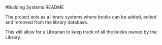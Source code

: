 #Building Systems README

The project acts as a library systems where books can be added, edited and removed
from the library database.

This will allow for a Librarian to keep track of all the books owned by the
Library.